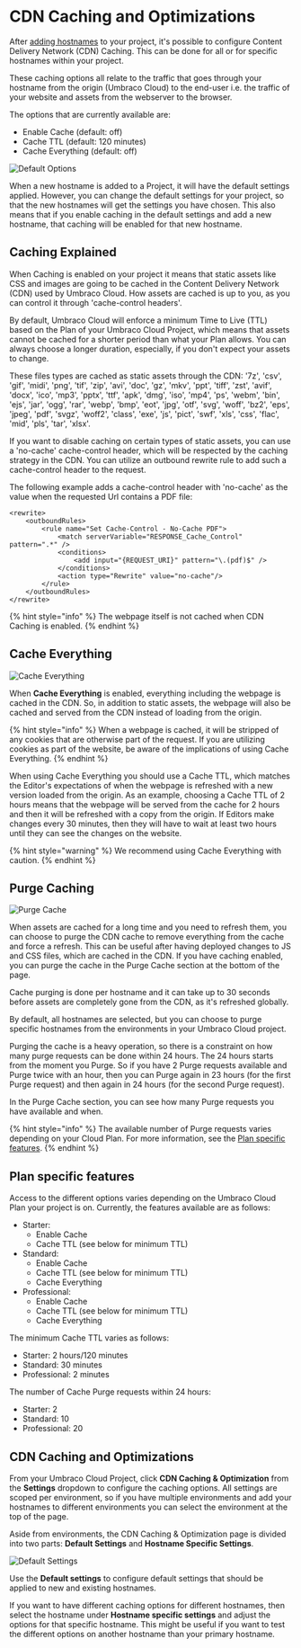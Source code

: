 # CDN Caching and Optimizations

After [adding hostnames](manage-hostnames/) to your project, it's possible to configure Content Delivery Network (CDN) Caching. This can be done for all or for specific hostnames within your project.

These caching options all relate to the traffic that goes through your hostname from the origin (Umbraco Cloud) to the end-user i.e. the traffic of your website and assets from the webserver to the browser.

The options that are currently available are:

* Enable Cache (default: off)
* Cache TTL (default: 120 minutes)
* Cache Everything (default: off)

![Default Options](../../.gitbook/assets/CDN-caching-default.png)

When a new hostname is added to a Project, it will have the default settings applied. However, you can change the default settings for your project, so that the new hostnames will get the settings you have chosen. This also means that if you enable caching in the default settings and add a new hostname, that caching will be enabled for that new hostname.

## Caching Explained

When Caching is enabled on your project it means that static assets like CSS and images are going to be cached in the Content Delivery Network (CDN) used by Umbraco Cloud. How assets are cached is up to you, as you can control it through 'cache-control headers'.

By default, Umbraco Cloud will enforce a minimum Time to Live (TTL) based on the Plan of your Umbraco Cloud Project, which means that assets cannot be cached for a shorter period than what your Plan allows. You can always choose a longer duration, especially, if you don't expect your assets to change.

These files types are cached as static assets through the CDN: '7z', 'csv', 'gif', 'midi', 'png', 'tif', 'zip', 'avi', 'doc', 'gz', 'mkv', 'ppt', 'tiff', 'zst', 'avif', 'docx', 'ico', 'mp3', 'pptx', 'ttf', 'apk', 'dmg', 'iso', 'mp4', 'ps', 'webm', 'bin', 'ejs', 'jar', 'ogg', 'rar', 'webp', 'bmp', 'eot', 'jpg', 'otf', 'svg', 'woff', 'bz2', 'eps', 'jpeg', 'pdf', 'svgz', 'woff2', 'class', 'exe', 'js', 'pict', 'swf', 'xls', 'css', 'flac', 'mid', 'pls', 'tar', 'xlsx'.

If you want to disable caching on certain types of static assets, you can use a 'no-cache' cache-control header, which will be respected by the caching strategy in the CDN. You can utilize an outbound rewrite rule to add such a cache-control header to the request.

The following example adds a cache-control header with 'no-cache' as the value when the requested Url contains a PDF file:

```
<rewrite>
    <outboundRules>
        <rule name="Set Cache-Control - No-Cache PDF">
            <match serverVariable="RESPONSE_Cache_Control" pattern=".*" />
            <conditions>
                <add input="{REQUEST_URI}" pattern="\.(pdf)$" />
            </conditions>
            <action type="Rewrite" value="no-cache"/>
        </rule>
    </outboundRules>
</rewrite>
```

{% hint style="info" %}
The webpage itself is not cached when CDN Caching is enabled.
{% endhint %}

## Cache Everything

![Cache Everything](../../.gitbook/assets/CDN-caching-everything.png)

When **Cache Everything** is enabled, everything including the webpage is cached in the CDN. So, in addition to static assets, the webpage will also be cached and served from the CDN instead of loading from the origin.

{% hint style="info" %}
When a webpage is cached, it will be stripped of any cookies that are otherwise part of the request. If you are utilizing cookies as part of the website, be aware of the implications of using Cache Everything.
{% endhint %}

When using Cache Everything you should use a Cache TTL, which matches the Editor's expectations of when the webpage is refreshed with a new version loaded from the origin. As an example, choosing a Cache TTL of 2 hours means that the webpage will be served from the cache for 2 hours and then it will be refreshed with a copy from the origin. If Editors make changes every 30 minutes, then they will have to wait at least two hours until they can see the changes on the website.

{% hint style="warning" %}
We recommend using Cache Everything with caution.
{% endhint %}

## Purge Caching

![Purge Cache](../../.gitbook/assets/CDN-purge.png)

When assets are cached for a long time and you need to refresh them, you can choose to purge the CDN cache to remove everything from the cache and force a refresh. This can be useful after having deployed changes to JS and CSS files, which are cached in the CDN. If you have caching enabled, you can purge the cache in the Purge Cache section at the bottom of the page.

Cache purging is done per hostname and it can take up to 30 seconds before assets are completely gone from the CDN, as it's refreshed globally.

By default, all hostnames are selected, but you can choose to purge specific hostnames from the environments in your Umbraco Cloud project.

Purging the cache is a heavy operation, so there is a constraint on how many purge requests can be done within 24 hours. The 24 hours starts from the moment you Purge. So if you have 2 Purge requests available and Purge twice with an hour, then you can Purge again in 23 hours (for the first Purge request) and then again in 24 hours (for the second Purge request).

In the Purge Cache section, you can see how many Purge requests you have available and when.

{% hint style="info" %}
The available number of Purge requests varies depending on your Cloud Plan. For more information, see the [Plan specific features](manage-cdn-caching.md#plan-specific-features).
{% endhint %}

## Plan specific features

Access to the different options varies depending on the Umbraco Cloud Plan your project is on. Currently, the features available are as follows:

* Starter:
  * Enable Cache
  * Cache TTL (see below for minimum TTL)
* Standard:
  * Enable Cache
  * Cache TTL (see below for minimum TTL)
  * Cache Everything
* Professional:
  * Enable Cache
  * Cache TTL (see below for minimum TTL)
  * Cache Everything

The minimum Cache TTL varies as follows:

* Starter: 2 hours/120 minutes
* Standard: 30 minutes
* Professional: 2 minutes

The number of Cache Purge requests within 24 hours:

* Starter: 2
* Standard: 10
* Professional: 20

## CDN Caching and Optimizations

From your Umbraco Cloud Project, click **CDN Caching & Optimization** from the **Settings** dropdown to configure the caching options. All settings are scoped per environment, so if you have multiple environments and add your hostnames to different environments you can select the environment at the top of the page.

Aside from environments, the CDN Caching & Optimization page is divided into two parts: **Default Settings** and **Hostname Specific Settings**.

![Default Settings](../../.gitbook/assets/CDN-caching-hostname.png)

Use the **Default settings** to configure default settings that should be applied to new and existing hostnames.

If you want to have different caching options for different hostnames, then select the hostname under **Hostname specific settings** and adjust the options for that specific hostname. This might be useful if you want to test the different options on another hostname than your primary hostname.
